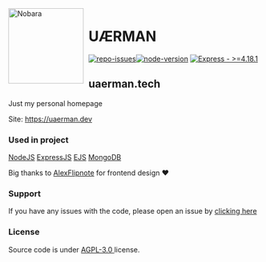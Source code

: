 <img width="150" height="150" align="left" style="float: left; margin: 0 10px 10px 0;" alt="Nobara" src="https://cdn.uaerman.dev/images/profile.jpeg">

# UÆRMAN

[![repo-issues](https://img.shields.io/github/issues/uaerman/mongoose-prefix.svg?style=for-the-badge)](https://github.com/uaerman/mongoose-prefix/issues)[![node-version](https://img.shields.io/badge/NODEJS->=16.16.0-44cc11?style=for-the-badge&logo=node.js&logoColor=white)](https://nodejs.org/) [![Express - >=4.18.1](https://img.shields.io/badge/Express->=4.18.1-Green?style=for-the-badge&logo=Express&logoColor=https%3A%2F%2Fexpressjs.com%2F)](https://)

## uaerman.tech

Just my personal homepage



Site: https://uaerman.dev

### Used in project



[NodeJS](https://nodejs.org/) [ExpressJS](https://expressjs.com/) [EJS](https://ejs.co/) [MongoDB](https://www.mongodb.com/)



Big thanks to [AlexFlipnote](https://alexflipnote.dev/) for frontend design ❤️



### Support

If you have any issues with the code, please open an issue by [clicking here](https://github.com/uaerman/mongoose-prefix/issues)

### License

Source code is under [AGPL-3.0 ](https://github.com/uaerman/uaerman.tech/blob/main/LICENSE) license.
